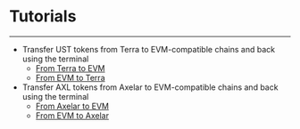 # Tutorials
----

* Transfer UST tokens from Terra to EVM-compatible chains and back using the terminal
    * [From Terra to EVM](/tutorials/ust-to-evm)
    * [From EVM to Terra](/tutorials/ust-from-evm)
* Transfer AXL tokens from Axelar to EVM-compatible chains and back using the terminal
    * [From Axelar to EVM](/tutorials/axl-to-evm)
    * [From EVM to Axelar](/tutorials/axl-from-evm)
